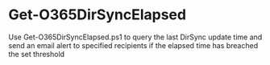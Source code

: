 # Get-O365DirSyncElapsed
Use Get-O365DirSyncElapsed.ps1 to query the last DirSync update time and send an email alert to specified recipients if the elapsed time has breached the set threshold
